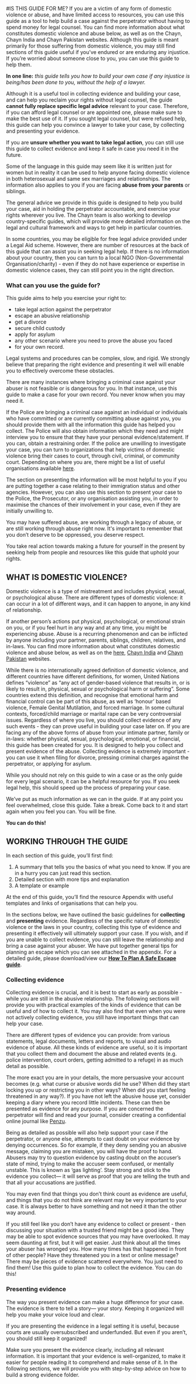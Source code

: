 #IS THIS GUIDE FOR ME?
If you are a victim of any form of domestic violence or abuse, and have limited access to resources, you can use this guide as a tool to help build a case against the perpetrator without having to spend money for legal counsel.  You can find more information about what constitutes domestic violence and abuse below, as well as on the Chayn, Chayn India and Chayn Pakistan websites. Although this guide is meant primarily for those suffering from domestic violence, you may still find sections of this guide useful if you’ve endured or are enduring any injustice. If you’re worried about someone close to you, you can use this guide to help them.

**In one line:** _this guide tells you how to build your own case if any injustice is being/has been done to you, without the help of a lawyer._

Although it is a useful tool in collecting evidence and building your case, and can help you reclaim your rights without legal counsel, the guide **cannot fully replace specific legal advice** relevant to your case. Therefore, if you can afford legal counsel or are appointed one, please make sure to make the best use of it. If you sought legal counsel, but were refused help, this guide can help you convince a lawyer to take your case, by collecting and presenting your evidence.

If you are **unsure whether you want to take legal action**, you can still use this guide to collect evidence and keep it safe in case you need it in the future.

Some of the language in this guide may seem like it is written just for women but in reality it can be used to help anyone facing domestic violence in both heterosexual and same sex marriages and relationships. The information also applies to you if you are facing **abuse from your parents** or siblings.

The general advice we provide in this guide is designed to help you build your case, aid in holding the perpetrator accountable, and exercise your rights wherever you live. The Chayn team is also working to develop country-specific guides, which will provide more detailed information on the legal and cultural framework and ways to get help in particular countries.

In some countries, you may be eligible for free legal advice provided under a Legal Aid scheme. However, there are number of resources at the back of this guide that can assist you in seeking legal help. If there is no information about your country, then you can turn to a local NGO (Non-Governmental Organisation/charity) - even if they do not have experience or expertise in domestic violence cases, they can still point you in the right direction.

### What can you use the guide for?
This guide aims to help you exercise your right to:
+ take legal action against the perpetrator
+ escape an abusive relationship
+ get a divorce
+ secure child custody
+ apply for asylum
+ any other scenario where you need to prove the abuse you faced
+ for your own record.

Legal systems and procedures can be complex, slow, and rigid. We strongly believe that preparing the right evidence and presenting it well will enable you to effectively overcome these obstacles. 

There are many instances where bringing a criminal case against your abuser is not feasible or is dangerous for you. In that instance, use this guide to make a case for your own record. You never know when you may need it. 

If the Police are bringing a criminal case against an individual or individuals who have committed or are currently committing abuse against you, you should provide them with all the information this guide has helped you collect. The Police will also obtain information which they need and might interview you to ensure that they have your personal evidence/statement.  If you can, obtain a restraining order. If the police are unwilling to investigate your case, you can turn to organizations that help victims of domestic violence bring their cases to court, through civil, criminal, or community court. Depending on where you are, there might be a list of useful organisations available [here](http://chayn.co/).

The section on presenting the information will be most helpful to you if you are putting together a case relating to their immigration status and other agencies. However, you can also use this section to present your case to the Police, the Prosecutor, or any organisation assisting you, in order to maximise the chances of their involvement in your case, even if  they are initially unwilling to.

You may have suffered abuse, are working through a legacy of abuse, or are still working through abuse right now. It's important to remember that you don’t deserve to be oppressed, you deserve respect. 

You take real action towards making a future for yourself in the present by seeking help from people and resources like this guide that uphold your rights.

## WHAT IS DOMESTIC VIOLENCE?
Domestic violence is a type of mistreatment and includes physical, sexual, or psychological abuse. There are different types of domestic violence: it can occur in a lot of different ways, and it can happen to anyone, in any kind of relationship. 

If another person’s actions put physical, psychological, or emotional strain on you, or if you feel hurt in any way and at any time, you might be experiencing abuse. Abuse is a recurring phenomenon and can be inflicted by anyone including your partner, parents, siblings, children, relatives, and in-laws. You can find more information about what constitutes domestic violence and abuse below, as well as on the [here](http://chayn.co/), [Chayn India](http://chaynindia.com/) and  [Chayn Pakistan](http://chaynpakistan.org/) websites.

While there is no internationally agreed definition of domestic violence, and different countries have different definitions, for women, United Nations defines “violence” as “any act of gender-based violence that results in, or is likely to result in, physical, sexual or psychological harm or suffering”.  Some countries extend this definition, and recognise that emotional harm and financial control can be part of this abuse, as well as ‘honour’ based violence, Female Genital Mutilation, and forced marriage. In some cultural contexts, forced/child marriage or marital rape can be very controversial issues. Regardless of where you live, you should collect evidence of any such events - they can prove useful in building your case later on.
If you are facing any of the above forms of abuse from your intimate partner, family or in-laws: whether physical, sexual, psychological, emotional, or financial, this guide has been created for you. It is designed to help you collect and present evidence of the abuse. Collecting evidence is extremely important - you can use it when filing for divorce, pressing criminal charges against the perpetrator, or applying for asylum.

While you should not rely on this guide to win a case or as the only guide for every legal scenario, it can be a helpful resource for you. If you seek legal help, this should speed up the process of preparing your case. 

We’ve put as much information as we can in the guide. If at any point you feel overwhelmed, close this guide. Take a break. Come back to it and start again when you feel you can. You will be fine.

**You can do this!**

## WORKING THROUGH THE GUIDE
In each section of this guide, you’ll first find:

1. A summary that tells you the basics of what you need to know. If you are in a hurry you can just read this section.
2. Detailed section with more tips and explanation
3. A template or example

At the end of this guide, you’ll find the resource Appendix with useful templates and links of organisations that can help you.

In the sections below, we have outlined the basic guidelines for **collecting** and **presenting** evidence. Regardless of the specific nature of domestic violence or the laws in your country, collecting this type of evidence and presenting it effectively will ultimately support your case. If you wish, and if you are unable to collect evidence, you can still leave the relationship and bring a case against your abuser. We have put together general tips for planning an escape which you can see attached in the appendix. For a detailed guide, please download/view our [**How To Plan A Safe Escape guide**](http://chayn.co/planning-a-safe-escape).

### Collecting evidence
Collecting evidence is crucial, and it is best to start as early as possible - while you are still in the abusive relationship. The following sections will provide you with practical examples of the kinds of evidence that can be useful and of how to collect it. You may also find that even when you were not actively collecting evidence, you still have important things that can help your case.

There are different types of evidence you can provide: from various statements, legal documents, letters and reports, to visual and audio evidence of abuse. All these kinds of evidence are useful, so it is important that you collect them and document the abuse and related events (e.g. police intervention, court orders, getting admitted to a refuge) in as much detail as possible. 

The more exact you are in your details, the more persuasive your account becomes (e.g. what curse or abusive words did he use? When did they start locking you up or restricting you in other ways? When did you start feeling threatened in any way?). If you have not left the abusive house yet, consider keeping a diary where you record little incidents. These can then be presented as evidence for any purpose. If you are concerned the perpetrator will find and read your journal, consider creating a confidential online journal like [Penzu](http://penzu.com).

Being as detailed as possible will also help support your case if the perpetrator, or anyone else, attempts to cast doubt on your evidence by denying occurrences. So for example, if they deny sending you an abusive message, claiming you are mistaken, you will have the proof to hand. Abusers may try to question evidence by casting doubt on the accuser’s state of mind, trying to make the accuser seem confused, or mentally unstable. This is known as ‘gas lighting’. Stay strong and stick to the evidence you collect— it will serve as proof that you are telling the truth and that all your accusations are justified.

You may even find that things you don’t think count as evidence are useful, and things that you do not think are relevant may be very important to your case. It is always better to have something and not need it than the other way around. 

If you still feel like you don’t have any evidence to collect or present - then discussing your situation with a trusted friend might be a good idea. They may be able to spot evidence sources that you may have overlooked. It may seem daunting at first, but it will get easier. Just think about all the times your abuser has wronged you. How many times has that happened in front of other people? Have they threatened you in a text or online message? There may be pieces of evidence scattered everywhere. You just need to find them! Use this guide to plan how to collect the evidence. You can do this!

### Presenting evidence
The way you present evidence can make a huge difference for your case. The evidence is there to tell a story— your story. Keeping it organized will help you make your voice loud and clear. 

If you are presenting the evidence in a legal setting it is useful, because courts are usually oversubscribed and underfunded. But even if you aren’t, you should still keep it organized!

Make sure you present the evidence clearly, including all relevant information. It is important that your evidence is well-organized, to make it easier for people reading it to comprehend and make sense of it. In the following sections, we will provide you with step-by-step advice on how to build a strong evidence folder.
